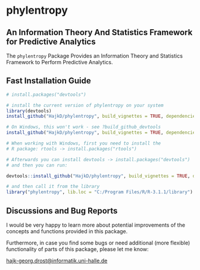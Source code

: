 phylentropy
===========

## An Information Theory And Statistics Framework for Predictive Analytics

The `phylentropy` Package Provides an Information Theory and Statistics Framework to Perform Predictive Analytics.


## Fast Installation Guide

```r
# install.packages("devtools")

# install the current version of phylentropy on your system
library(devtools)
install_github("HajkD/phylentropy", build_vignettes = TRUE, dependencies = TRUE)

# On Windows, this won't work - see ?build_github_devtools
install_github("HajkD/phylentropy", build_vignettes = TRUE, dependencies = TRUE)

# When working with Windows, first you need to install the
# R package: rtools -> install.packages("rtools")

# Afterwards you can install devtools -> install.packages("devtools")
# and then you can run:

devtools::install_github("HajkD/phylentropy", build_vignettes = TRUE, dependencies = TRUE)

# and then call it from the library
library("phylentropy", lib.loc = "C:/Program Files/R/R-3.1.1/library")

```

## Discussions and Bug Reports

I would be very happy to learn more about potential improvements of the concepts and functions
provided in this package.

Furthermore, in case you find some bugs or need additional (more flexible) functionality of parts
of this package, please let me know:

hajk-georg.drost@informatik.uni-halle.de




